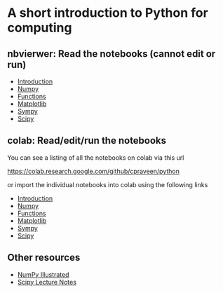# A short introduction to Python for computing

## nbvierwer: Read the notebooks (cannot edit or run)

 * [Introduction](http://nbviewer.jupyter.org/github/cpraveen/python/blob/master/01_intro.ipynb)
 * [Numpy](http://nbviewer.jupyter.org/github/cpraveen/python/blob/master/02_numpy.ipynb)
 * [Functions](http://nbviewer.jupyter.org/github/cpraveen/python/blob/master/03_functions.ipynb)
 * [Matplotlib](http://nbviewer.jupyter.org/github/cpraveen/python/blob/master/04_matplotlib.ipynb)
 * [Sympy](http://nbviewer.jupyter.org/github/cpraveen/python/blob/master/05_sympy.ipynb)
 * [Scipy](http://nbviewer.jupyter.org/github/cpraveen/python/blob/master/06_scipy.ipynb)

## colab: Read/edit/run the notebooks

You can see a listing of all the notebooks on colab via this url

https://colab.research.google.com/github/cpraveen/python

or import the individual notebooks into colab using the following links

 * [Introduction](http://colab.research.google.com/github/cpraveen/python/blob/master/01_intro.ipynb)
 * [Numpy](http://colab.research.google.com/github/cpraveen/python/blob/master/02_numpy.ipynb)
 * [Functions](http://colab.research.google.com/github/cpraveen/python/blob/master/03_functions.ipynb)
 * [Matplotlib](http://colab.research.google.com/github/cpraveen/python/blob/master/04_matplotlib.ipynb)
 * [Sympy](http://colab.research.google.com/github/cpraveen/python/blob/master/05_sympy.ipynb)
 * [Scipy](http://colab.research.google.com/github/cpraveen/python/blob/master/06_scipy.ipynb)

## Other resources

 * [NumPy Illustrated](http://medium.com/better-programming/numpy-illustrated-the-visual-guide-to-numpy-3b1d4976de1d)
 * [Scipy Lecture Notes](http://scipy-lectures.org)
